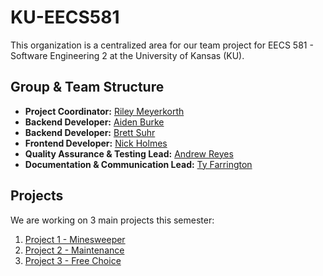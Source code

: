 # KU-EECS581
This organization is a centralized area for our team project for EECS 581 - Software Engineering 2 at the University of Kansas (KU).

## Group & Team Structure

- **Project Coordinator:** [Riley Meyerkorth](https://github.com/m-riley04)
- **Backend Developer:** [Aiden Burke](https://github.com/aidenhburke)
- **Backend Developer:** [Brett Suhr](https://github.com/BrettSuhr)
- **Frontend Developer:** [Nick Holmes](https://github.com/nicholasmholmes)
- **Quality Assurance & Testing Lead:** [Andrew Reyes](https://github.com/Areyes42)
- **Documentation & Communication Lead:** [Ty Farrington](https://github.com/TyFarrington)

## Projects
We are working on 3 main projects this semester:
1. [Project 1 - Minesweeper](https://github.com/aidenhburke/eecs581_minesweeper)
2. [Project 2 - Maintenance](https://github.com/KU-EECS581/Project-2)
3. [Project 3 - Free Choice](https://github.com/KU-EECS581/Project-3)
